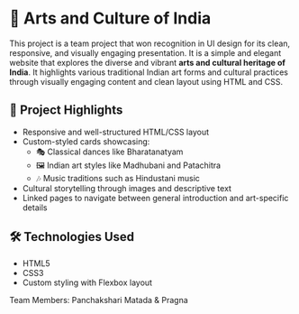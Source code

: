 # 🎨 Arts and Culture of India

This project is a team project that won recognition in UI design for its clean, responsive, and visually engaging presentation. It is a simple and elegant website that explores the diverse and vibrant **arts and cultural heritage of India**. It highlights various traditional Indian art forms and cultural practices through visually engaging content and clean layout using HTML and CSS.

## 🌟 Project Highlights

- Responsive and well-structured HTML/CSS layout
- Custom-styled cards showcasing:
  - 🎭 Classical dances like Bharatanatyam
  - 🖼️ Indian art styles like Madhubani and Patachitra
  - 🎶 Music traditions such as Hindustani music
- Cultural storytelling through images and descriptive text
- Linked pages to navigate between general introduction and art-specific details

## 🛠️ Technologies Used

- HTML5
- CSS3
- Custom styling with Flexbox layout


Team Members: Panchakshari Matada & Pragna 
